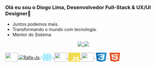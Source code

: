 ### Olá eu sou o Diogo Lima, Desenvolvedor Full-Stack & UX/UI Designer👋

- Juntos podemos mais.
- Transformando o mundo com tecnologia.
- Mentor do Sistema

<div align="center">
  <a href="https://github.com/eidiogolima">
  <img height="160em" src="https://github-readme-stats.vercel.app/api?username=eidiogolima&show_icons=true&theme=dark&include_all_commits=true&count_private=true"/>
  <img height="160em" src="https://github-readme-stats.vercel.app/api/top-langs/?username=eidiogolima&layout=compact&langs_count=7&theme=dark"/>
</div>

<div style="display: inline_block"><br>
  <img align="center"  height="30" width="40" src="https://cdn.jsdelivr.net/gh/devicons/devicon@latest/icons/laravel/laravel-original.svg" />   
  <img align="center" alt="Rafa-Js" height="30" width="40"  src="https://cdn.jsdelivr.net/gh/devicons/devicon@latest/icons/vuejs/vuejs-original-wordmark.svg" />
  <img align="center" alt="Rafa-React" height="30" width="40" src="https://raw.githubusercontent.com/devicons/devicon/master/icons/react/react-original.svg">
  <img align="center"  height="30" width="40" src="https://cdn.jsdelivr.net/gh/devicons/devicon@latest/icons/livewire/livewire-original-wordmark.svg" />
  <img align="center"  height="30" width="40" src="https://raw.githubusercontent.com/devicons/devicon/master/icons/javascript/javascript-plain.svg">
  <img align="center" height="30" width="40" src="https://cdn.jsdelivr.net/gh/devicons/devicon@latest/icons/bootstrap/bootstrap-original.svg" />
  <img align="center" alt="Rafa-CSS" height="30" width="40" src="https://raw.githubusercontent.com/devicons/devicon/master/icons/css3/css3-original.svg">
  <img align="center" alt="Rafa-HTML" height="30" width="40" src="https://raw.githubusercontent.com/devicons/devicon/master/icons/html5/html5-original.svg">
</div>

